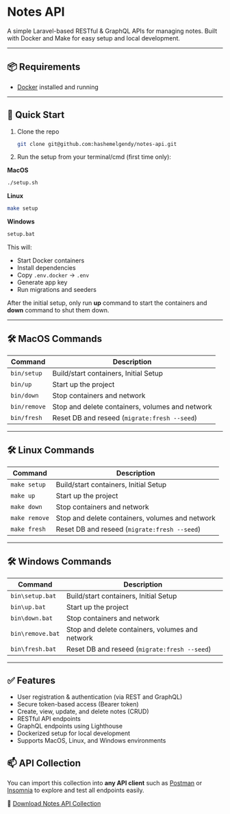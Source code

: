 # Notes API

A simple Laravel-based RESTful & GraphQL APIs for managing notes. Built with Docker and Make for easy setup and local development.

---

## 📦 Requirements
- [Docker](https://www.docker.com/) installed and running
---

## 🚀 Quick Start

1. Clone the repo
    ```bash
    git clone git@github.com:hashemelgendy/notes-api.git
    ```  
2. Run the setup from your terminal/cmd (first time only):

**MacOS**
```bash
./setup.sh
```

**Linux**
```bash
make setup
```

**Windows**
```bat
setup.bat
```

This will:

- Start Docker containers
- Install dependencies
- Copy `.env.docker` → `.env`
- Generate app key
- Run migrations and seeders  

After the initial setup, only run **up** command to start the containers and **down** command to shut them down.

---

## 🛠 MacOS Commands

| Command      | Description                                     |
|--------------|-------------------------------------------------|
| `bin/setup`  | Build/start containers, Initial Setup           |
| `bin/up`     | Start up the project                            |
| `bin/down`   | Stop containers and network                     |
| `bin/remove` | Stop and delete containers, volumes and network |
| `bin/fresh`  | Reset DB and reseed (`migrate:fresh --seed`)    |

---

## 🛠 Linux Commands

| Command        | Description                                     |
|----------------|-------------------------------------------------|
| `make setup`   | Build/start containers, Initial Setup           |
| `make up`      | Start up the project                            |
| `make down`    | Stop containers and network                     |
| `make remove`  | Stop and delete containers, volumes and network |
| `make fresh`   | Reset DB and reseed (`migrate:fresh --seed`)    |

---

## 🛠 Windows Commands

| Command          | Description                                     |
|------------------|-------------------------------------------------|
| `bin\setup.bat`  | Build/start containers, Initial Setup           |
| `bin\up.bat`     | Start up the project                            |
| `bin\down.bat`   | Stop containers and network                     |
| `bin\remove.bat` | Stop and delete containers, volumes and network |
| `bin\fresh.bat`  | Reset DB and reseed (`migrate:fresh --seed`)    |

---

## ✅ Features

- User registration & authentication (via REST and GraphQL)
- Secure token-based access (Bearer token)
- Create, view, update, and delete notes (CRUD)
- RESTful API endpoints
- GraphQL endpoints using Lighthouse
- Dockerized setup for local development
- Supports MacOS, Linux, and Windows environments

## 📫 API Collection

You can import this collection into **any API client** such as [Postman](https://www.postman.com/) or [Insomnia](https://insomnia.rest/) to explore and test all endpoints easily.

🔗 [Download Notes API Collection](./docs/Notes-API.json)
